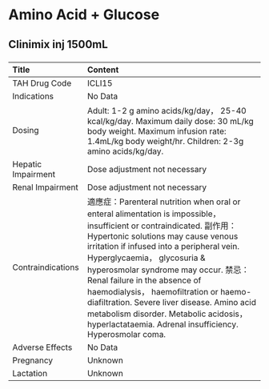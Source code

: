 # Amino Acid + Glucose

## Clinimix inj 1500mL

##### 

| Title              | Content                                                                                                                                                                                                                                                                                                                                                                                                                                                                                                         |
|:-------------------|:----------------------------------------------------------------------------------------------------------------------------------------------------------------------------------------------------------------------------------------------------------------------------------------------------------------------------------------------------------------------------------------------------------------------------------------------------------------------------------------------------------------|
| TAH Drug Code      | ICLI15                                                                                                                                                                                                                                                                                                                                                                                                                                                                                                          |
| Indications        | No Data                                                                                                                                                                                                                                                                                                                                                                                                                                                                                                         |
| Dosing             | Adult: 1-2 g amino acids/kg/day， 25-40 kcal/kg/day. Maximum daily dose: 30 mL/kg body weight. Maximum infusion rate: 1.4mL/kg body weight/hr. Children: 2-3g amino acids/kg/day.                                                                                                                                                                                                                                                                                                                               |
| Hepatic Impairment | Dose adjustment not necessary                                                                                                                                                                                                                                                                                                                                                                                                                                                                                   |
| Renal Impairment   | Dose adjustment not necessary                                                                                                                                                                                                                                                                                                                                                                                                                                                                                   |
| Contraindications  | 適應症：Parenteral nutrition when oral or enteral alimentation is impossible， insufficient or contraindicated. 副作用：Hypertonic solutions may cause venous irritation if infused into a peripheral vein. Hyperglycaemia， glycosuria & hyperosmolar syndrome may occur. 禁忌：Renal failure in the absence of haemodialysis， haemofiltration or haemo-diafiltration. Severe liver disease. Amino acid metabolism disorder. Metabolic acidosis， hyperlactataemia. Adrenal insufficiency. Hyperosmolar coma. |
| Adverse Effects    | No Data                                                                                                                                                                                                                                                                                                                                                                                                                                                                                                         |
| Pregnancy          | Unknown                                                                                                                                                                                                                                                                                                                                                                                                                                                                                                         |
| Lactation          | Unknown                                                                                                                                                                                                                                                                                                                                                                                                                                                                                                         |

